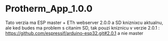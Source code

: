 # Protherm_App_1.0.0
Tato verzia ma ESP master +  ETh webserver 2.0.0  a SD kniznixcu aktualnu,  ale ked budes ma problem s citanim SD, 
tak pouzi kniznicu v verzie 2.0.1 : https://github.com/espressif/arduino-esp32.git#2.0.1  a nie master

